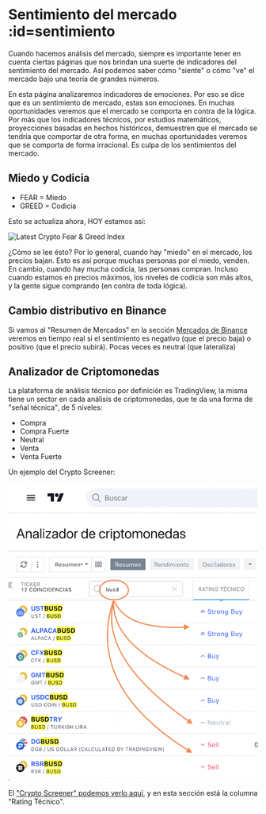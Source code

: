 # Sentimiento del mercado :id=sentimiento

Cuando hacemos análisis del mercado, siempre es importante tener en cuenta ciertas páginas que nos brindan una suerte de indicadores del sentimiento del mercado. Así podemos saber cómo "siente" o cómo "ve" el mercado bajo una teoría de grandes números.

En esta página analizaremos indicadores de emociones. Por eso se dice que es un sentimiento de mercado, estas son emociones. En muchas oportunidades veremos que el mercado se comporta en contra de la lógica. Por más que los indicadores técnicos, por estudios matemáticos, proyecciones basadas en hechos históricos, demuestren que el mercado se tendría que comportar de otra forma, en muchas oportunidades veremos que se comporta de forma irracional. Es culpa de los sentimientos del mercado.

## Miedo y Codicia

- FEAR = Miedo
- GREED = Codicia

Esto se actualiza ahora, HOY estamos así:

<img src="https://alternative.me/crypto/fear-and-greed-index.png" width="200" height="200" alt="Latest Crypto Fear & Greed Index" title="Indicador de miedo o codicia" />

¿Cómo se lee ésto? Por lo general, cuando hay "miedo" en el mercado, los precios bajan. Esto es así porque muchas personas por el miedo, venden. En cambio, cuando hay mucha codicia, las personas compran. Incluso cuando estamos en precios máximos, los niveles de codicia son más altos, y la gente sigue comprando (en contra de toda lógica). 

## Cambio distributivo en Binance

Si vamos al "Resumen de Mercados" en la sección [Mercados de Binance](https://www.binance.com/es/markets) veremos en tiempo real si el sentimiento es negativo (que el precio baja) o positivo (que el precio subirá). Pocas veces es neutral (que lateraliza)

## Analizador de Criptomonedas

La plataforma de análisis técnico por definición es TradingView, la misma tiene un sector en cada análisis de criptomonedas, que te da una forma de "señal técnica", de 5 niveles:

- Compra
- Compra Fuerte
- Neutral
- Venta
- Venta Fuerte

Un ejemplo del Crypto Screener:

![](assets/img/indicador-compra-venta.png)

El ["Crypto Screener" podemos verlo aquí](https://es.tradingview.com/crypto-screener/?share_your_love=waldd0), y en esta sección está la columna "Rating Técnico".